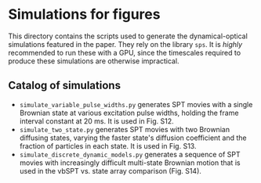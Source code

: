 # Simulations for figures

This directory contains the scripts used to generate the dynamical-optical simulations
featured in the paper. They rely on the library `sps`. It is _highly_ recommended to run
these with a GPU, since the timescales required to produce these simulations are otherwise
impractical.

## Catalog of simulations

 - `simulate_variable_pulse_widths.py` generates SPT movies with a single Brownian state at various excitation pulse widths, holding the frame interval constant at 20 ms. It is used in Fig. S12.
 - `simulate_two_state.py` generates SPT movies with two Brownian diffusing states, varying the faster state's diffusion coefficient and the fraction of particles in each state. It is used in Fig. S13.
 - `simulate_discrete_dynamic_models.py` generates a sequence of SPT movies with increasingly difficult multi-state Brownian motion that is used in the vbSPT vs. state array comparison (Fig. S14).
